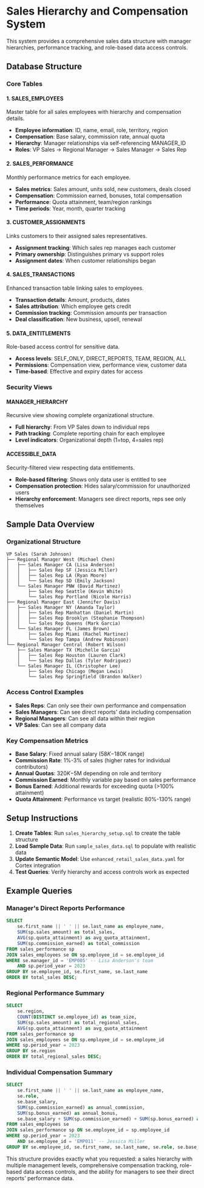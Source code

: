 # Sales Hierarchy and Compensation System

This system provides a comprehensive sales data structure with manager hierarchies, performance tracking, and role-based data access controls.

## Database Structure

### Core Tables

#### 1. SALES_EMPLOYEES
Master table for all sales employees with hierarchy and compensation details.
- **Employee information**: ID, name, email, role, territory, region
- **Compensation**: Base salary, commission rate, annual quota
- **Hierarchy**: Manager relationships via self-referencing MANAGER_ID
- **Roles**: VP Sales → Regional Manager → Sales Manager → Sales Rep

#### 2. SALES_PERFORMANCE  
Monthly performance metrics for each employee.
- **Sales metrics**: Sales amount, units sold, new customers, deals closed
- **Compensation**: Commission earned, bonuses, total compensation
- **Performance**: Quota attainment, team/region rankings
- **Time periods**: Year, month, quarter tracking

#### 3. CUSTOMER_ASSIGNMENTS
Links customers to their assigned sales representatives.
- **Assignment tracking**: Which sales rep manages each customer
- **Primary ownership**: Distinguishes primary vs support roles
- **Assignment dates**: When customer relationships began

#### 4. SALES_TRANSACTIONS
Enhanced transaction table linking sales to employees.
- **Transaction details**: Amount, products, dates
- **Sales attribution**: Which employee gets credit
- **Commission tracking**: Commission amounts per transaction
- **Deal classification**: New business, upsell, renewal

#### 5. DATA_ENTITLEMENTS
Role-based access control for sensitive data.
- **Access levels**: SELF_ONLY, DIRECT_REPORTS, TEAM, REGION, ALL
- **Permissions**: Compensation view, performance view, customer data
- **Time-based**: Effective and expiry dates for access

### Security Views

#### MANAGER_HIERARCHY
Recursive view showing complete organizational structure.
- **Full hierarchy**: From VP Sales down to individual reps
- **Path tracking**: Complete reporting chain for each employee
- **Level indicators**: Organizational depth (1=top, 4=sales rep)

#### ACCESSIBLE_DATA
Security-filtered view respecting data entitlements.
- **Role-based filtering**: Shows only data user is entitled to see
- **Compensation protection**: Hides salary/commission for unauthorized users
- **Hierarchy enforcement**: Managers see direct reports, reps see only themselves

## Sample Data Overview

### Organizational Structure
```
VP Sales (Sarah Johnson)
├── Regional Manager West (Michael Chen)
│   ├── Sales Manager CA (Lisa Anderson)
│   │   ├── Sales Rep SF (Jessica Miller)
│   │   ├── Sales Rep LA (Ryan Moore)  
│   │   └── Sales Rep SD (Emily Jackson)
│   └── Sales Manager PNW (David Martinez)
│       ├── Sales Rep Seattle (Kevin White)
│       └── Sales Rep Portland (Nicole Harris)
├── Regional Manager East (Jennifer Davis)
│   ├── Sales Manager NY (Amanda Taylor)
│   │   ├── Sales Rep Manhattan (Daniel Martin)
│   │   ├── Sales Rep Brooklyn (Stephanie Thompson)
│   │   └── Sales Rep Queens (Mark Garcia)
│   └── Sales Manager FL (James Brown)
│       ├── Sales Rep Miami (Rachel Martinez)
│       └── Sales Rep Tampa (Andrew Robinson)
└── Regional Manager Central (Robert Wilson)
    ├── Sales Manager TX (Michelle Garcia)
    │   ├── Sales Rep Houston (Lauren Clark)
    │   └── Sales Rep Dallas (Tyler Rodriguez)
    └── Sales Manager IL (Christopher Lee)
        ├── Sales Rep Chicago (Megan Lewis)
        └── Sales Rep Springfield (Brandon Walker)
```

### Access Control Examples
- **Sales Reps**: Can only see their own performance and compensation
- **Sales Managers**: Can see direct reports' data including compensation
- **Regional Managers**: Can see all data within their region
- **VP Sales**: Can see all company data

### Key Compensation Metrics
- **Base Salary**: Fixed annual salary ($58K-$180K range)
- **Commission Rate**: 1%-3% of sales (higher rates for individual contributors)
- **Annual Quotas**: $320K-$5M depending on role and territory
- **Commission Earned**: Monthly variable pay based on sales performance
- **Bonus Earned**: Additional rewards for exceeding quota (>100% attainment)
- **Quota Attainment**: Performance vs target (realistic 80%-130% range)

## Setup Instructions

1. **Create Tables**: Run `sales_hierarchy_setup.sql` to create the table structure
2. **Load Sample Data**: Run `sample_sales_data.sql` to populate with realistic data
3. **Update Semantic Model**: Use `enhanced_retail_sales_data.yaml` for Cortex integration
4. **Test Queries**: Verify hierarchy and access controls work as expected

## Example Queries

### Manager's Direct Reports Performance
```sql
SELECT 
    se.first_name || ' ' || se.last_name as employee_name,
    SUM(sp.sales_amount) as total_sales,
    AVG(sp.quota_attainment) as avg_quota_attainment,
    SUM(sp.commission_earned) as total_commission
FROM sales_performance sp
JOIN sales_employees se ON sp.employee_id = se.employee_id  
WHERE se.manager_id = 'EMP005' -- Lisa Anderson's team
    AND sp.period_year = 2023
GROUP BY se.employee_id, se.first_name, se.last_name
ORDER BY total_sales DESC;
```

### Regional Performance Summary
```sql
SELECT 
    se.region,
    COUNT(DISTINCT se.employee_id) as team_size,
    SUM(sp.sales_amount) as total_regional_sales,
    AVG(sp.quota_attainment) as avg_quota_attainment
FROM sales_performance sp
JOIN sales_employees se ON sp.employee_id = se.employee_id
WHERE sp.period_year = 2023
GROUP BY se.region
ORDER BY total_regional_sales DESC;
```

### Individual Compensation Summary
```sql
SELECT 
    se.first_name || ' ' || se.last_name as employee_name,
    se.role,
    se.base_salary,
    SUM(sp.commission_earned) as annual_commission,
    SUM(sp.bonus_earned) as annual_bonus,
    se.base_salary + SUM(sp.commission_earned) + SUM(sp.bonus_earned) as total_annual_comp
FROM sales_employees se
JOIN sales_performance sp ON se.employee_id = sp.employee_id
WHERE sp.period_year = 2023
    AND se.employee_id = 'EMP011' -- Jessica Miller
GROUP BY se.employee_id, se.first_name, se.last_name, se.role, se.base_salary;
```

This structure provides exactly what you requested: a sales hierarchy with multiple management levels, comprehensive compensation tracking, role-based data access controls, and the ability for managers to see their direct reports' performance data.